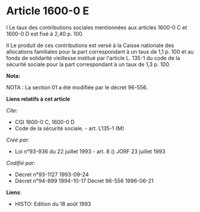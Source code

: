 # Article 1600-0 E

I Le taux des contributions sociales mentionnées aux articles 1600-0 C et 1600-0 D est fixé à 2,40 p. 100.

II Le produit de ces contributions est versé à la Caisse nationale des allocations familiales pour la part correspondant à un
taux de 1,1 p. 100 et au fonds de solidarité vieillesse institué par l'article L. 135-1 du code de la sécurité sociale pour
la part correspondant à un taux de 1,3 p. 100.

**Nota:**

NOTA : La section 01 a été modifiée par le décret 96-556.

**Liens relatifs à cet article**

_Cite_:

  - CGI 1600-0 C, 1600-0 D
  - Code de la sécurité sociale. - art. L135-1 (M)

_Créé par_:

  - Loi n°93-936 du 22 juillet 1993 - art. 8 () JORF 23 juillet 1993

_Codifié par_:

  - Décret n°93-1127 1993-09-24
  - Décret n°94-899 1994-10-17 Décret 96-556 1996-06-21

**Liens**:

  - HISTO: Edition du 18 août 1993
